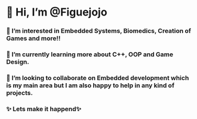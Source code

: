 # 👋 Hi, I’m @Figuejojo
### 👀 I’m interested in Embedded Systems, Biomedics, Creation of Games and more!!
### 🌱 I’m currently learning more about C++, OOP and Game Design.
### 💞️ I’m looking to collaborate on Embedded development which is my main area but I am also happy to help in any kind of projects.
### ✨ Lets make it happend✨

<!---
✨Lets make it happend✨ 
--->
